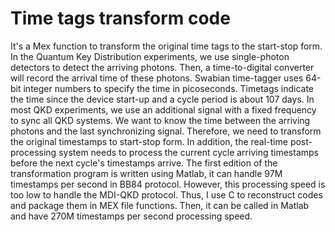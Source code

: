 # Time tags transform code
It's a Mex function to transform the original time tags to the start-stop form.
In the Quantum Key Distribution experiments, we use single-photon detectors to detect the arriving photons. Then, a time-to-digital converter will record the arrival time of these photons. Swabian time-tagger uses 64-bit integer numbers to specify the time in picoseconds. Timetags indicate the time since the device start-up and a cycle period is about 107 days. 
In most QKD experiments, we use an additional signal with a fixed frequency to sync all QKD systems. We want to know the time between the arriving photons and the last synchronizing signal. Therefore, we need to transform the original timestamps to start-stop form. In addition, the real-time post-processing system needs to process the current cycle arriving timestamps before the next cycle's timestamps arrive. 
The first edition of the transformation program is written using Matlab, it can handle 97M timestamps per second in BB84 protocol. However, this processing speed is too low to handle the MDI-QKD protocol. Thus, I use C to reconstruct codes and package them in MEX file functions. Then, it can be called in Matlab and have 270M timestamps per second processing speed. 
